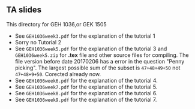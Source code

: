 ## TA slides
This directory for GEH 1036,or GEK 1505

* See ```GEH1036week3.pdf``` for the explanation of the tutorial  1
* Sorry no Tutorial 2
* See ```GEH1036week5.pdf``` for the explanation of the tutorial  3 and ```GEH1036week5.zip``` for __.tex__ file and other
  source files for compiling. The file version before date 20170206 has a error in the question "Penny picking". The largest possible sum of the subset is ```47+48+49+50``` not  ```47+48+9+50```.  Corected already now.
* See ```GEH1036week6.pdf``` for the explanation of the tutorial  4.
* See ```GEH1036week7.pdf``` for the explanation of the tutorial  5.
* See ```GEH1036week8.pdf``` for the explanation of the tutorial  6.
* See ```GEH1036week9.pdf``` for the explanation of the tutorial  7.

